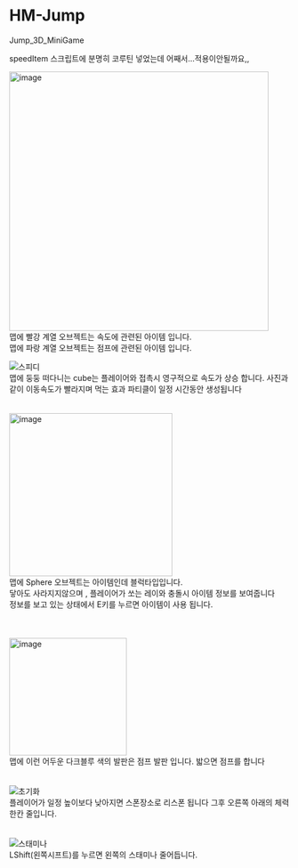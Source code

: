 # HM-Jump
Jump_3D_MiniGame

speedItem 스크립트에 분명히 코루틴 넣었는데 어째서...적용이안될까요,,

<img width="466" alt="image" src="https://github.com/user-attachments/assets/4fcb7d2a-814f-42f6-82de-51992ec2e7be" />
<br/>
맵에 빨강 계열 오브젝트는 속도에 관련된 아이템 입니다.<br/>
맵에 파랑 계열 오브젝트는 점프에 관련된 아이템 입니다.
<br/>


![스피디](https://github.com/user-attachments/assets/aec6ac2f-5d89-4d2f-b0cd-9ee4231141b7)
<br/>
맵에 둥둥 떠다니는 cube는 플레이어와 접촉시 영구적으로 속도가 상승 합니다.
사진과 같이 이동속도가 빨라지며 먹는 효과 파티클이 일정 시간동안 생성됩니다
<br/>
<br/>
<br/>
<img width="293" alt="image" src="https://github.com/user-attachments/assets/b9734912-c95e-4d23-a927-b5e9ea95a378" />
<br/>
맵에 Sphere 오브젝트는 아이템인데 블럭타입입니다. <br/>
닿아도 사라지지않으며 , 플레이어가 쏘는 레이와 충돌시 아이템 정보를 보여줍니다<br/>
정보를 보고 있는 상태에서 E키를 누르면 아이템이 사용 됩니다.<br/>
<br/>
<br/>
<br/>
<img width="211" alt="image" src="https://github.com/user-attachments/assets/04a2974c-23eb-4936-bd16-38a0081dca04" />
<br/>
맵에 이런 어두운 다크블루 색의 발판은 점프 발판 입니다. 밟으면 점프를 합니다
<br/>
<br/>
<br/>
![초기화](https://github.com/user-attachments/assets/7d3f2e16-914a-4f54-a13f-a739b3a91376)
<br/>
플레이어가 일정 높이보다 낮아지면 스폰장소로 리스폰 됩니다 
그후 오른쪽 아래의 체력한칸 줄입니다.
<br/>
<br/>
<br/>
![스태미나](https://github.com/user-attachments/assets/05058f64-a087-40cb-8def-a092a873c21f)
<br/>
LShift(왼쪽시프트)를 누르면 왼쪽의 스태미나 줄어듭니다. 
<br/>
<br/>
<br/>
